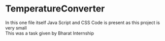 # TemperatureConverter

In this one file itself Java Script and CSS Code is present as this project is very small<br>
This was a task given by Bharat Internship
